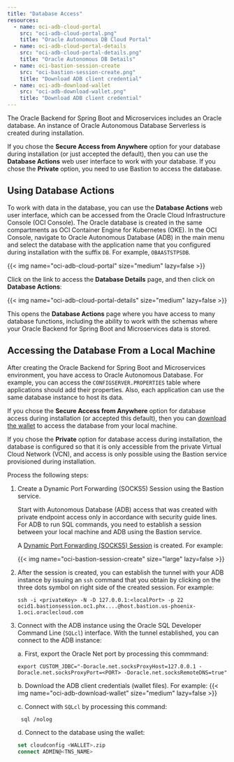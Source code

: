```yaml
---
title: "Database Access"
resources:
  - name: oci-adb-cloud-portal
    src: "oci-adb-cloud-portal.png"
    title: "Oracle Autonomous DB Cloud Portal"
  - name: oci-adb-cloud-portal-details
    src: "oci-adb-cloud-portal-details.png"
    title: "Oracle Autonomous DB Details"
  - name: oci-bastion-session-create
    src: "oci-bastion-session-create.png"
    title: "Download ADB client credential"
  - name: oci-adb-download-wallet
    src: "oci-adb-download-wallet.png"
    title: "Download ADB client credential"
---
```


The Oracle Backend for Spring Boot and Microservices includes an Oracle database. An instance of Oracle Autonomous Database Serverless is created during
installation.

If you chose the **Secure Access from Anywhere** option for your database during installation (or just accepted the default), then you can use
the **Database Actions** web user interface to work with your database. If you chose the **Private** option, you need to use Bastion to access
the database.

## Using Database Actions

To work with data in the database, you can use the **Database Actions** web user interface, which can be accessed from the Oracle Cloud
Infrastructure Console (OCI Console). The Oracle database is created in the same compartments as OCI Container Engine for Kubernetes (OKE).
In the OCI Console, navigate to Oracle Autonomous Database (ADB) in the main menu and select the database with the application name that you
configured during installation with the suffix `DB`. For example, `OBAASTSTPSDB`.

<!-- spellchecker-disable -->
{{< img name="oci-adb-cloud-portal" size="medium" lazy=false >}}
<!-- spellchecker-enable -->

Click on the link to access the **Database Details** page, and then click on **Database Actions**:

<!-- spellchecker-disable -->
{{< img name="oci-adb-cloud-portal-details" size="medium" lazy=false >}}
<!-- spellchecker-enable -->

This opens the **Database Actions** page where you have access to many database functions, including the ability to
work with the schemas where your Oracle Backend for Spring Boot and Microservices data is stored.

## Accessing the Database From a Local Machine

After creating the Oracle Backend for Spring Boot and Microservices environment, you have access to Oracle Autonomous Database. For example, you can access
the `CONFIGSERVER.PROPERTIES` table where applications should add their properties. Also, each application can use the same database instance
to host its data.

If you chose the **Secure Access from Anywhere** option for database access during installation (or accepted this default), then you can
[download the wallet](https://docs.oracle.com/en/cloud/paas/autonomous-database/adbsa/connect-download-wallet.html) to access
the database from your local machine.

If you chose the **Private** option for database access during installation, the database is configured so that it is only accessible from
the private Virtual Cloud Network (VCN), and access is only possible using the Bastion service provisioned during installation.

Process the following steps:

1. Create a Dynamic Port Forwarding (SOCKS5) Session using the Bastion service.

    Start with Autonomous Database (ADB) access that was created with private endpoint access only in accordance with security guide lines.
	For ADB to run SQL commands, you need to establish a session between your local machine and ADB using the Bastion service.

    A [Dynamic Port Forwarding (SOCKS5) Session](https://docs.oracle.com/en-us/iaas/Content/Bastion/Tasks/managingsessions.htm#) is created.
	For example:

    <!-- spellchecker-disable -->
    {{< img name="oci-bastion-session-create" size="large" lazy=false >}}
    <!-- spellchecker-enable -->

2.  After the session is created, you can establish the tunnel with your ADB instance by issuing an `ssh` command that you obtain by clicking
	on the three dots symbol on right side of the created session. For example:

    ```shell
    ssh -i <privateKey> -N -D 127.0.0.1:<localPort> -p 22 ocid1.bastionsession.oc1.phx....@host.bastion.us-phoenix-1.oci.oraclecloud.com
    ```

3. Connect with the ADB instance using the Oracle SQL Developer Command Line (`SQLcl`) interface. With the tunnel established, you can connect
   to the ADB instance:
	
	a. First, export the Oracle Net port by processing this commmand:

    ```shell
    export CUSTOM_JDBC="-Doracle.net.socksProxyHost=127.0.0.1 -Doracle.net.socksProxyPort=<PORT> -Doracle.net.socksRemoteDNS=true"
    ```

    b. Download the ADB client credentials (wallet files). For example:
       <!-- spellchecker-disable -->
       {{< img name="oci-adb-download-wallet" size="medium" lazy=false >}}
       <!-- spellchecker-enable -->

    c. Connect with `SQLcl` by processing this command:

      ```shell
       sql /nolog
      ```

    d. Connect to the database using the wallet:

      ```sql
      set cloudconfig <WALLET>.zip
      connect ADMIN@<TNS_NAME>
      ```


